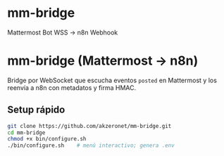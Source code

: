# mm-bridge
Mattermost Bot WSS ->  n8n Webhook

# mm-bridge (Mattermost → n8n)

Bridge por WebSocket que escucha eventos `posted` en Mattermost y los reenvía a n8n con metadatos y firma HMAC.

## Setup rápido
```bash
git clone https://github.com/akzeronet/mm-bridge.git
cd mm-bridge
chmod +x bin/configure.sh
./bin/configure.sh    # menú interactivo; genera .env
